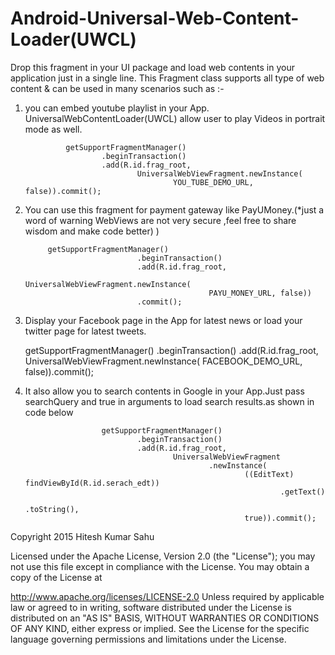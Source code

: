 # Android-Universal-Web-Content-Loader(UWCL)
Drop this fragment in your UI package and load web contents in your application just in a single line.
This Fragment class supports all type of web content & can be used in many scenarios such as :-

1) you can embed youtube playlist in your App. UniversalWebContentLoader(UWCL) allow user to play Videos in portrait mode as well.

				getSupportFragmentManager()
						.beginTransaction()
						.add(R.id.frag_root,
								UniversalWebViewFragment.newInstance(
										YOU_TUBE_DEMO_URL, false)).commit();

2) You can use this fragment for payment gateway like PayUMoney.(*just a word of warning WebViews are not very secure ,feel free to share wisdom and make code better) ) 

			getSupportFragmentManager()
								.beginTransaction()
								.add(R.id.frag_root,
										UniversalWebViewFragment.newInstance(
												PAYU_MONEY_URL, false))
								.commit();

3) Display your Facebook page in the App for latest news or load your twitter page for latest tweets.

	getSupportFragmentManager()
						.beginTransaction()
						.add(R.id.frag_root,
								UniversalWebViewFragment.newInstance(
										FACEBOOK_DEMO_URL, false)).commit();


4) It also allow you to search contents in Google in your App.Just pass searchQuery and true in arguments to load search results.as shown in code below

						getSupportFragmentManager()
								.beginTransaction()
								.add(R.id.frag_root,
										UniversalWebViewFragment
												.newInstance(
														((EditText) findViewById(R.id.serach_edt))
																.getText()
																.toString(),
														true)).commit();



Copyright 2015 Hitesh Kumar Sahu

Licensed under the Apache License, Version 2.0 (the "License"); you may not use this file except in compliance with the License. You may obtain a copy of the License at

http://www.apache.org/licenses/LICENSE-2.0
Unless required by applicable law or agreed to in writing, software distributed under the License is distributed on an "AS IS" BASIS, WITHOUT WARRANTIES OR CONDITIONS OF ANY KIND, either express or implied. See the License for the specific language governing permissions and limitations under the License.
 
